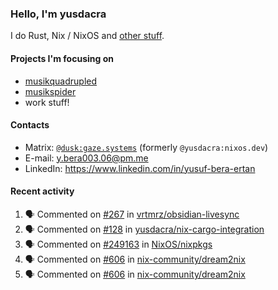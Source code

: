 ### Hello, I'm yusdacra

I do Rust, Nix / NixOS and [other stuff](https://gaze.systems/).

#### Projects I'm focusing on

- [musikquadrupled](https://github.com/yusdacra/musikquadrupled)
- [musikspider](https://github.com/yusdacra/musikspider)
- work stuff!

#### Contacts

- Matrix: [`@dusk:gaze.systems`](https://matrix.to/#/@dusk:gaze.systems) (formerly `@yusdacra:nixos.dev`)
- E-mail: y.bera003.06@pm.me
- LinkedIn: https://www.linkedin.com/in/yusuf-bera-ertan

#### Recent activity

<!--START_SECTION:activity-->
1. 🗣 Commented on [#267](https://github.com/vrtmrz/obsidian-livesync/issues/267#issuecomment-1690587144) in [vrtmrz/obsidian-livesync](https://github.com/vrtmrz/obsidian-livesync)
2. 🗣 Commented on [#128](https://github.com/yusdacra/nix-cargo-integration/issues/128#issuecomment-1682755453) in [yusdacra/nix-cargo-integration](https://github.com/yusdacra/nix-cargo-integration)
3. 🗣 Commented on [#249163](https://github.com/NixOS/nixpkgs/pull/249163#issuecomment-1678135486) in [NixOS/nixpkgs](https://github.com/NixOS/nixpkgs)
4. 🗣 Commented on [#606](https://github.com/nix-community/dream2nix/pull/606#issuecomment-1660833727) in [nix-community/dream2nix](https://github.com/nix-community/dream2nix)
5. 🗣 Commented on [#606](https://github.com/nix-community/dream2nix/pull/606#issuecomment-1659003140) in [nix-community/dream2nix](https://github.com/nix-community/dream2nix)
<!--END_SECTION:activity-->
